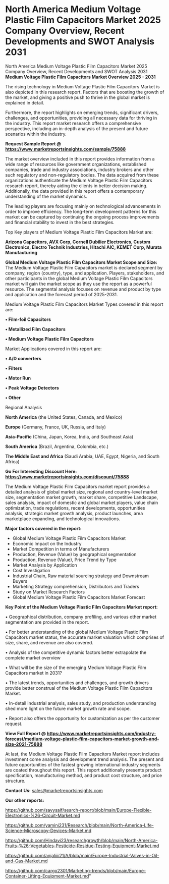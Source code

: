 # North America Medium Voltage Plastic Film Capacitors Market 2025 Company Overview, Recent Developments and SWOT Analysis 2031
North America Medium Voltage Plastic Film Capacitors Market 2025 Company Overview, Recent Developments and SWOT Analysis 2031
<Strong> Medium Voltage Plastic Film Capacitors Market Overview 2025 - 2031</strong>

The rising technology in Medium Voltage Plastic Film Capacitors Market is also depicted in this research report. Factors that are boosting the growth of the market, and giving a positive push to thrive in the global market is explained in detail.

Furthermore, the report highlights on emerging trends, significant drivers, challenges, and opportunities, providing all necessary data for thriving in the industry. This report market research offers a comprehensive perspective, including an in-depth analysis of the present and future scenarios within the industry.

<strong>Request Sample Report @ <a href=https://www.marketreportsinsights.com/sample/75888>https://www.marketreportsinsights.com/sample/75888</a></strong>

The market overview included in this report provides information from a wide range of resources like government organizations, established companies, trade and industry associations, industry brokers and other such regulatory and non-regulatory bodies. The data acquired from these organizations authenticate the Medium Voltage Plastic Film Capacitors research report, thereby aiding the clients in better decision making. Additionally, the data provided in this report offers a contemporary understanding of the market dynamics.

The leading players are focusing mainly on technological advancements in order to improve efficiency. The long-term development patterns for this market can be captured by continuing the ongoing process improvements and financial stability to invest in the best strategies.

Top Key players of Medium Voltage Plastic Film Capacitors Market are:

<strong>Arizona Capacitors, AVX Corp, Cornell Dubilier Electronics, Custom Electronics, Electro Technik Industries, Hitachi AIC, KEMET Corp, Murata Manufacturing</strong>

<strong><b>Global Medium Voltage Plastic Film Capacitors Market Scope and Size:</b></strong>
The Medium Voltage Plastic Film Capacitors market is declared segment by company, region (country), type, and application. Players, stakeholders, and other participants in the global Medium Voltage Plastic Film Capacitors market will gain the market scope as they use the report as a powerful resource. The segmental analysis focuses on revenue and product by type and application and the forecast period of 2025-2031.

Medium Voltage Plastic Film Capacitors Market Types covered in this report are:

<strong>• Film-foil Capacitors

• Metallized Film Capacitors

• Medium Voltage Plastic Film Capacitors</strong>

Market Applications covered in this report are:

<strong>• A/D converters

• Filters

• Motor Run

• Peak Voltage Detectors

• Other</strong> 

Regional Analysis

<strong>North America</strong> (the United States, Canada, and Mexico)

<strong>Europe</strong> (Germany, France, UK, Russia, and Italy)

<strong>Asia-Pacific</strong> (China, Japan, Korea, India, and Southeast Asia)

<strong>South America</strong> (Brazil, Argentina, Colombia, etc.)

<strong>The Middle East and Africa</strong> (Saudi Arabia, UAE, Egypt, Nigeria, and South Africa)

<strong>Go For Interesting Discount Here: <a href=https://www.marketreportsinsights.com/discount/75888>https://www.marketreportsinsights.com/discount/75888</a></strong>

The Medium Voltage Plastic Film Capacitors market report provides a detailed analysis of global market size, regional and country-level market size, segmentation market growth, market share, competitive Landscape, sales analysis, impact of domestic and global market players, value chain optimization, trade regulations, recent developments, opportunities analysis, strategic market growth analysis, product launches, area marketplace expanding, and technological innovations.

<strong><b>Major factors covered in the report:</b></strong>
<ul>
  <li>Global Medium Voltage Plastic Film Capacitors Market </li>
  <li>Economic Impact on the Industry</li>
  <li>Market Competition in terms of Manufacturers</li>
  <li>Production, Revenue (Value) by geographical segmentation</li>
  <li>Production, Revenue (Value), Price Trend by Type</li>
  <li>Market Analysis by Application</li>
  <li>Cost Investigation</li>
  <li>Industrial Chain, Raw material sourcing strategy and Downstream Buyers</li>
  <li>Marketing Strategy comprehension, Distributors and Traders</li>
  <li>Study on Market Research Factors</li>
  <li>Global Medium Voltage Plastic Film Capacitors Market Forecast</li>
</ul>

<strong><b>Key Point of the Medium Voltage Plastic Film Capacitors Market report:</b></strong>

• Geographical distribution, company profiling, and various other market segmentation are provided in the report.

• For better understanding of the global Medium Voltage Plastic Film Capacitors market status, the accurate market valuation which comprises of size, share, and revenue are also covered.

• Analysis of the competitive dynamic factors better extrapolate the complete market overview

• What will be the size of the emerging Medium Voltage Plastic Film Capacitors market in 2031?

• The latest trends, opportunities and challenges, and growth drivers provide better construal of the Medium Voltage Plastic Film Capacitors Market.

• In-detail industrial analysis, sales study, and production understanding shed more light on the future market growth rate and scope.

• Report also offers the opportunity for customization as per the customer request.

<strong><b>View Full Report @ <a href=https://www.marketreportsinsights.com/industry-forecast/medium-voltage-plastic-film-capacitors-market-growth-and-size-2021-75888>https://www.marketreportsinsights.com/industry-forecast/medium-voltage-plastic-film-capacitors-market-growth-and-size-2021-75888</a></b></strong>


At last, the Medium Voltage Plastic Film Capacitors Market report includes investment come analysis and development trend analysis. The present and future opportunities of the fastest growing international industry segments are coated throughout this report. This report additionally presents product specification, manufacturing method, and product cost structure, and price structure.

<strong>Contact Us:</strong>
sales@marketreportsinsights.com

<strong>Our other reports:</strong>

<a href=https://github.com/sayysaif/search-report/blob/main/Europe-Flexible-Electronics-%26-Circuit-Market.md>https://github.com/sayysaif/search-report/blob/main/Europe-Flexible-Electronics-%26-Circuit-Market.md</a>

<a href=https://github.com/yamini231/Research/blob/main/North-America-Life-Science-Microscopy-Devices-Market.md>https://github.com/yamini231/Research/blob/main/North-America-Life-Science-Microscopy-Devices-Market.md</a>

<a href=https://github.com/Hindavi23/researchgrowth/blob/main/North-America-Fruits-%26-Vegetables-Pesticide-Residue-Testing-Equipment-Market.md>https://github.com/Hindavi23/researchgrowth/blob/main/North-America-Fruits-%26-Vegetables-Pesticide-Residue-Testing-Equipment-Market.md</a>

<a href=https://github.com/anjaliiii21/A/blob/main/Europe-Industrial-Valves-in-Oil-and-Gas-Market.md>https://github.com/anjaliiii21/A/blob/main/Europe-Industrial-Valves-in-Oil-and-Gas-Market.md</a>

<a href=https://github.com/cargo2301/Marketing-trends/blob/main/Europe-Container-Lifting-Equipment-Market.md>https://github.com/cargo2301/Marketing-trends/blob/main/Europe-Container-Lifting-Equipment-Market.md</a>"
